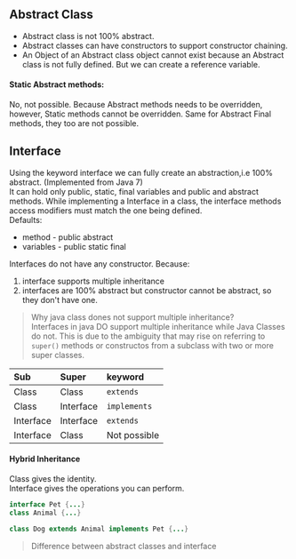 ## Abstract Class

- Abstract class is not 100% abstract.
- Abstract classes can have constructors to support constructor chaining.
- An Object of an Abstract class object cannot exist because an Abstract class is not fully defined. But we can create a reference variable.  

#### Static Abstract methods:  
No, not possible. Because Abstract methods needs to be overridden, however, Static methods cannot be overridden. Same for Abstract Final methods, they too are not possible.


## Interface

Using the keyword interface we can fully create an abstraction,i.e 100% abstract. (Implemented from Java 7)  
It can hold only public, static, final variables and public and abstract methods. While implementing a Interface in a class, the interface methods access modifiers must match the one being defined.  
Defaults:
- method - public abstract
- variables - public static final

Interfaces do not have any constructor. Because:
1. interface supports multiple inheritance
2. interfaces are 100% abstract but constructor cannot be abstract, so they don't have one.


>Why java class dones not support multiple inheritance?  
Interfaces in java DO support multiple inheritance while Java Classes do not. This is due to the ambiguity that may rise on referring to `super()` methods or constructos from a subclass with two or more super classes. 

| Sub | Super | keyword |
| :-- | :-- | :-- | 
|Class |Class |  `extends` |
| Class | Interface | `implements` |
| Interface | Interface | `extends` |
| Interface | Class | Not possible |


#### Hybrid Inheritance

Class gives the identity.  
Interface gives the operations you can perform.
```java
interface Pet {...}
class Animal {...}

class Dog extends Animal implements Pet {...}
```

>Difference between abstract classes and interface